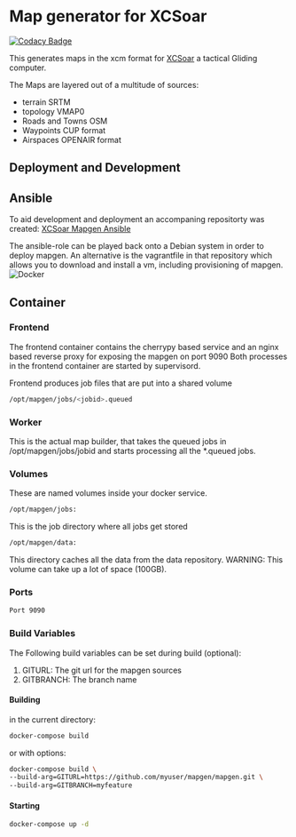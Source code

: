 # Map generator for XCSoar

[![Codacy Badge](https://api.codacy.com/project/badge/Grade/099ae14d05e6426d82080c5e1074e38c)](https://app.codacy.com/gh/XCSoar/mapgen?utm_source=github.com&utm_medium=referral&utm_content=XCSoar/mapgen&utm_campaign=Badge_Grade_Settings)

This generates maps in the xcm format for [XCSoar](https://xcsoar.org/) a tactical
Gliding computer.

The Maps are layered out of a multitude of sources:

* terrain SRTM
* topology VMAP0
* Roads and Towns OSM
* Waypoints CUP format
* Airspaces OPENAIR format

## Deployment and Development

## Ansible

To aid development and deployment an accompaning repositorty was created:
[XCSoar Mapgen Ansible](https://github.com/xcsoar/xcsoar-mapgen-ansible)

The ansible-role can be played back onto a Debian system in order to deploy
mapgen. An alternative is the vagrantfile in that repository which allows you
to download and install a vm, including provisioning of mapgen.
![Docker](https://github.com/XCSoar/xcsoar-mapgen-container/workflows/Docker/badge.svg)

## Container

### Frontend

The frontend container contains the cherrypy based service and an nginx based
reverse proxy for exposing the mapgen on port 9090 Both processes in the
frontend container are started by supervisord.

Frontend produces job files that are put into a shared volume

```bash
/opt/mapgen/jobs/<jobid>.queued
```

### Worker

This is the actual map builder, that takes the queued jobs in
/opt/mapgen/jobs/jobid and starts processing all the *.queued jobs.

### Volumes

These are named volumes inside your docker service.

```bash
/opt/mapgen/jobs:
```

 This is the job directory where all jobs get stored

```bash
/opt/mapgen/data:
```

 This directory caches all the data from the data repository. WARNING: This
 volume can take up a lot of space (100GB).

### Ports

```bash
Port 9090
```

### Build Variables

The Following build variables can be set during build (optional):

1. GITURL: The git url for the mapgen sources
2. GITBRANCH: The branch name

#### Building

in the current directory:

```bash
docker-compose build
```

or with options:

```bash
docker-compose build \
--build-arg=GITURL=https://github.com/myuser/mapgen/mapgen.git \
--build-arg=GITBRANCH=myfeature
```

#### Starting

```bash
docker-compose up -d
```
